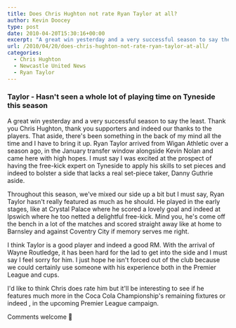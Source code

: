 ```yaml
---
title: Does Chris Hughton not rate Ryan Taylor at all?
author: Kevin Doocey
type: post
date: 2010-04-20T15:30:16+00:00
excerpt: "A great win yesterday and a very successful season to say the least. Thank you Chris Hughton, thank you supporters and indeed our thanks to the players. That aside, there's been something in the back of my mind all the time and I have to bring it up. Ryan Taylor arrived from Wigan Athletic over a season ago, in the January transfer window alongside Kevin Nolan and came here with high hopes. I must say I was excited at the prospect .."
url: /2010/04/20/does-chris-hughton-not-rate-ryan-taylor-at-all/
categories:
  - Chris Hughton
  - Newcastle United News
  - Ryan Taylor
---
```


### Taylor - Hasn't seen a whole lot of playing time on Tyneside this season

A great win yesterday and a very successful season to say the least. Thank you Chris Hughton, thank you supporters and indeed our thanks to the players. That aside, there's been something in the back of my mind all the time and I have to bring it up. Ryan Taylor arrived from Wigan Athletic over a season ago, in the January transfer window alongside Kevin Nolan and came here with high hopes. I must say I was excited at the prospect of having the free-kick expert on Tyneside to apply his skills to set pieces and indeed to bolster a side that lacks a real set-piece taker, Danny Guthrie aside.

Throughout this season, we've mixed our side up a bit but I must say, Ryan Taylor hasn't really featured as much as he should. He played in the early stages, like at Crystal Palace where he scored a lovely goal and indeed at Ipswich where he too netted a delightful free-kick. Mind you, he's come off the bench in a lot of the matches and scored straight away like at home to Barnsley and against Coventry City if memory serves me right.

I think Taylor is a good player and indeed a good RM. With the arrival of Wayne Routledge, it has been hard for the lad to get into the side and I must say I feel sorry for him. I just hope he isn't forced out of the club because we could certainly use someone with his experience both in the Premier League and cups.

I'd like to think Chris does rate him but it'll be interesting to see if he features much more in the Coca Cola Championship's remaining fixtures or indeed , in the upcoming Premier League campaign.

Comments welcome 🙂
